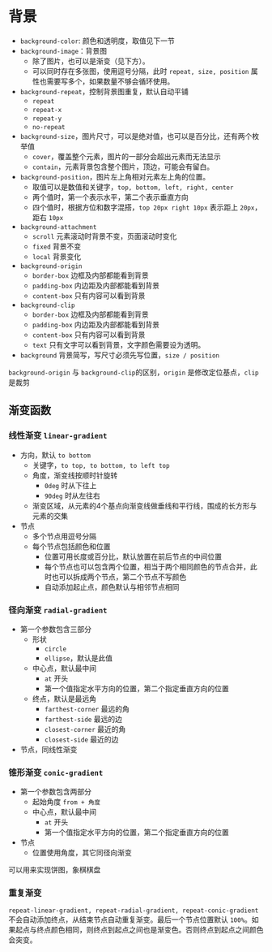 # 背景

* `background-color`: 颜色和透明度，取值见下一节
* `background-image`：背景图
  * 除了图片，也可以是渐变（见下方）。
  * 可以同时存在多张图，使用逗号分隔，此时 `repeat, size, position` 属性也需要写多个，如果数量不够会循环使用。
* `background-repeat`，控制背景图重复，默认自动平铺
  * `repeat`
  * `repeat-x`
  * `repeat-y`
  * `no-repeat`
* `background-size`，图片尺寸，可以是绝对值，也可以是百分比，还有两个枚举值
  * `cover`，覆盖整个元素，图片的一部分会超出元素而无法显示
  * `contain`，元素背景包含整个图片，顶边，可能会有留白。
* `background-position`，图片左上角相对元素左上角的位置。
  * 取值可以是数值和关键字，`top, bottom, left, right, center`
  * 两个值时，第一个表示水平，第二个表示垂直方向
  * 四个值时，根据方位和数字混搭，`top 20px right 10px` 表示距上 `20px`，距右 `10px`
* `background-attachment`
  * `scroll` 元素滚动时背景不变，页面滚动时变化
  * `fixed` 背景不变
  * `local` 背景变化
* `background-origin`
  * `border-box` 边框及内部都能看到背景
  * `padding-box` 内边距及内部都能看到背景
  * `content-box` 只有内容可以看到背景
* `background-clip`
  * `border-box` 边框及内部都能看到背景
  * `padding-box` 内边距及内部都能看到背景
  * `content-box` 只有内容可以看到背景
  * `text` 只有文字可以看到背景，文字颜色需要设为透明。
* `background` 背景简写，写尺寸必须先写位置，`size / position`

`background-origin` 与 `background-clip`的区别，`origin` 是修改定位基点，`clip` 是裁剪

## 渐变函数

### 线性渐变 `linear-gradient`

* 方向，默认 `to bottom`
  * 关键字，`to top, to bottom, to left top`
  * 角度，渐变线按顺时针旋转
    * `0deg` 时从下往上
    * `90deg` 时从左往右
  * 渐变区域，从元素的4个基点向渐变线做垂线和平行线，围成的长方形与元素的交集
* 节点
  * 多个节点用逗号分隔
  * 每个节点包括颜色和位置
    * 位置可用长度或百分比，默认放置在前后节点的中间位置
    * 每个节点也可以包含两个位置，相当于两个相同颜色的节点合并，此时也可以拆成两个节点，第二个节点不写颜色
    * 自动添加起止点，颜色默认与相邻节点相同

### 径向渐变 `radial-gradient`

* 第一个参数包含三部分
  * 形状
    * `circle`
    * `ellipse`，默认是此值
  * 中心点，默认最中间
    * `at` 开头
    * 第一个值指定水平方向的位置，第二个指定垂直方向的位置
  * 终点，默认是最远角
    * `farthest-corner` 最远的角
    * `farthest-side` 最远的边
    * `closest-corner` 最近的角
    * `closest-side` 最近的边
* 节点，同线性渐变

### 锥形渐变 `conic-gradient`

* 第一个参数包含两部分
  * 起始角度 `from + 角度`
  * 中心点，默认最中间
    * `at` 开头
    * 第一个值指定水平方向的位置，第二个指定垂直方向的位置
* 节点
  * 位置使用角度，其它同径向渐变

可以用来实现饼图，象棋棋盘

### 重复渐变

`repeat-linear-gradient, repeat-radial-gradient, repeat-conic-gradient` 不会自动添加终点，从结束节点自动重复渐变。最后一个节点位置默认 `100%`。如果起点与终点颜色相同，则终点到起点之间也是渐变色。否则终点到起点之间颜色会突变。
